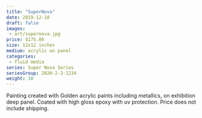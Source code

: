 ```yaml
---
title: "SuperNova"
date: 2019-12-10
draft: false
images:
 - art/supernova.jpg
price: $175.00 
size: 12x12 inches
medium: acrylic on panel
categories:
 - fluid media
series: Super Nova Series
seriesGroup: 2020-2-2-1234
weight: 10
---
```


Painting created with Golden acrylic paints including metallics, on exhibition deep panel. Coated with high gloss epoxy with uv protection. Price does not include shipping.
